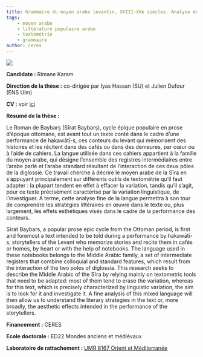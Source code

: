 ```yaml
---
title: Grammaire du moyen arabe levantin, XVIII-XXe siècles. Analyse de grands corpus en littérature populaire arabe et développement des outils de textométrie adaptés.
tags: 
    - moyen arabe
    - littérature populaire arabe 
    - textométrie 
    - grammaire
author: ceres
---
```


![](book.jpg)

**Candidate :** Rimane Karam

**Direction de la thèse :** co-dirigée par Iyas Hassan (SU) et Julien Dufour (ENS Ulm)

**CV :** voir [ici](../../membres/karam_rimane)

**Résumé de la thèse :** 

Le Roman de Baybarṣ (Sīrat Baybarṣ), cycle épique populaire en prose d’époque ottomane, est avant tout un texte conté dans le cadre d’une performance de hakawātī-s, ces conteurs du levant qui mémorisent des histoires et les récitent dans des cafés ou dans des demeures, par cœur ou à l’aide de cahiers. La langue utilisée dans ces cahiers appartient à la famille du moyen arabe, qui désigne l’ensemble des registres intermédiaires entre l’arabe parlé et l’arabe standard résultant de l’interaction de ces deux pôles de la diglossie. Ce travail cherche à décrire le moyen arabe de la Sīra en s’appuyant principalement sur différents outils de textométrie qu’il faut adapter : la plupart tendent en effet à effacer la variation, tandis qu’il s’agit, pour ce texte précisément caractérisé par la variation linguistique, de l’investiguer. A terme, cette analyse fine de la langue permettra à son tour de comprendre les stratégies littéraires en œuvre dans le texte ou, plus largement, les effets esthétiques visés dans le cadre de la performance des conteurs.

Sīrat Baybars, a popular prose epic cycle from the Ottoman period, is first and foremost a text intended to be told during a performance by hakawātī-s, storytellers of the Levant who memorize stories and recite them in cafés or homes, by heart or with the help of notebooks. The language used in these notebooks belongs to the Middle Arabic family, a set of intermediate registers that combine colloquial and standard features, which result from the interaction of the two poles of diglossia. This research seeks to describe the Middle Arabic of the Sīra by relying mainly on textometric tools that need to be adapted: most of them tend to erase the variation, whereas for this text, which is precisely characterized by linguistic variation, the aim is to look for it and investigate it. A fine analysis of this mixed language will then allow us to understand the literary strategies in the text or, more broadly, the aesthetic effects intended in the performance of the storytellers.

**Financement :** CERES

**Ecole doctorale :** ED22 Mondes anciens et médiévaux

**Laboratoire de rattachement :** [UMR 8167 Orient et Méditerranée](https://www.orient-mediterranee.com/presentation/)
